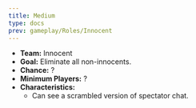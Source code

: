 ```yaml
---
title: Medium
type: docs
prev: gameplay/Roles/Innocent
---
```


- **Team:** Innocent
- **Goal:** Eliminate all non-innocents.
- **Chance:** ?
- **Minimum Players:** ?
- **Characteristics:**
  - Can see a scrambled version of spectator chat.
